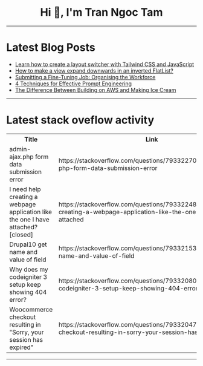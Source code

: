 <h1 align="center">Hi 👋, I'm Tran Ngoc Tam</h1>

---

# Latest Blog Posts 
<!-- BLOG-POST-LIST:START -->
- [Learn how to create a layout switcher with Tailwind CSS and JavaScript](https://dev.to/mike_andreuzza/learn-how-to-create-a-layout-switcher-with-tailwind-css-and-javascript-8id)
- [How to make a view expand downwards in an inverted FlatList?](https://dev.to/wqhui/how-to-make-a-view-expand-downwards-in-an-inverted-flatlist-37ll)
- [Submitting a Fine-Tuning Job: Organising the Workforce](https://dev.to/es404020/submitting-a-fine-tuning-job-organising-the-workforce-3gaj)
- [4 Techniques for Effective Prompt Engineering](https://dev.to/nikl/4-techniques-for-effective-prompt-engineering-mnd)
- [The Difference Between Building on AWS and Making Ice Cream](https://dev.to/matheusdasmerces/the-difference-between-building-on-aws-and-making-ice-cream-ibj)
<!-- BLOG-POST-LIST:END -->

---

# Latest stack oveflow activity
<table>
  <tr><th>Title</th><th>Link</th></tr>
  <!-- STACKOVERFLOW:START --><tr><td>admin-ajax.php form data submission error</td><td>https://stackoverflow.com/questions/79332270/admin-ajax-php-form-data-submission-error</td></tr><tr><td>I need help creating a webpage application like the one I have attached? [closed]</td><td>https://stackoverflow.com/questions/79332248/i-need-help-creating-a-webpage-application-like-the-one-i-have-attached</td></tr><tr><td>Drupal10 get name and value of field</td><td>https://stackoverflow.com/questions/79332153/drupal10-get-name-and-value-of-field</td></tr><tr><td>Why does my codeigniter 3 setup keep showing 404 error?</td><td>https://stackoverflow.com/questions/79332080/why-does-my-codeigniter-3-setup-keep-showing-404-error</td></tr><tr><td>Woocommerce checkout resulting in &quot;Sorry, your session has expired&quot;</td><td>https://stackoverflow.com/questions/79332047/woocommerce-checkout-resulting-in-sorry-your-session-has-expired</td></tr><!-- STACKOVERFLOW:END -->
</table>

---


